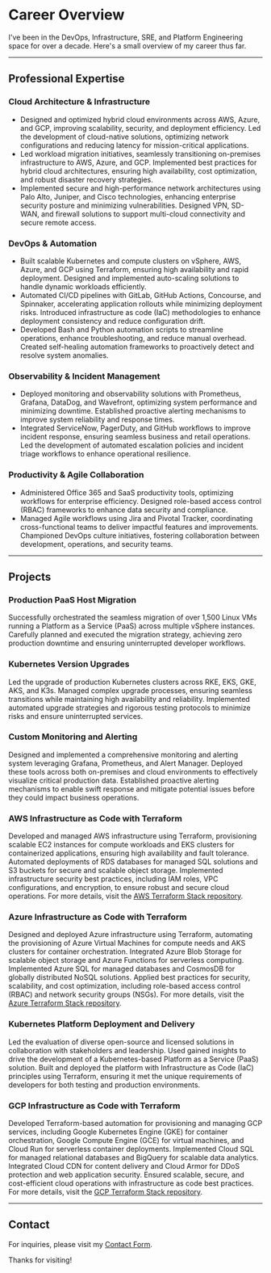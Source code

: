 # Career Overview

I've been in the DevOps, Infrastructure, SRE, and Platform Engineering space for over a decade. Here's a small overview of my career thus far. 

---

## **Professional Expertise**  

### **Cloud Architecture & Infrastructure**  
- Designed and optimized hybrid cloud environments across AWS, Azure, and GCP, improving scalability, security, and deployment efficiency. Led the development of cloud-native solutions, optimizing network configurations and reducing latency for mission-critical applications.  
- Led workload migration initiatives, seamlessly transitioning on-premises infrastructure to AWS, Azure, and GCP. Implemented best practices for hybrid cloud architectures, ensuring high availability, cost optimization, and robust disaster recovery strategies.  
- Implemented secure and high-performance network architectures using Palo Alto, Juniper, and Cisco technologies, enhancing enterprise security posture and minimizing vulnerabilities. Designed VPN, SD-WAN, and firewall solutions to support multi-cloud connectivity and secure remote access.  

### **DevOps & Automation**  
- Built scalable Kubernetes and compute clusters on vSphere, AWS, Azure, and GCP using Terraform, ensuring high availability and rapid deployment. Designed and implemented auto-scaling solutions to handle dynamic workloads efficiently.  
- Automated CI/CD pipelines with GitLab, GitHub Actions, Concourse, and Spinnaker, accelerating application rollouts while minimizing deployment risks. Introduced infrastructure as code (IaC) methodologies to enhance deployment consistency and reduce configuration drift.  
- Developed Bash and Python automation scripts to streamline operations, enhance troubleshooting, and reduce manual overhead. Created self-healing automation frameworks to proactively detect and resolve system anomalies.  

### **Observability & Incident Management**  
- Deployed monitoring and observability solutions with Prometheus, Grafana, DataDog, and Wavefront, optimizing system performance and minimizing downtime. Established proactive alerting mechanisms to improve system reliability and response times.  
- Integrated ServiceNow, PagerDuty, and GitHub workflows to improve incident response, ensuring seamless business and retail operations. Led the development of automated escalation policies and incident triage workflows to enhance operational resilience.  

### **Productivity & Agile Collaboration**  
- Administered Office 365 and SaaS productivity tools, optimizing workflows for enterprise efficiency. Designed role-based access control (RBAC) frameworks to enhance data security and compliance.  
- Managed Agile workflows using Jira and Pivotal Tracker, coordinating cross-functional teams to deliver impactful features and improvements. Championed DevOps culture initiatives, fostering collaboration between development, operations, and security teams.  

---

## **Projects**  

### **Production PaaS Host Migration**  
Successfully orchestrated the seamless migration of over 1,500 Linux VMs running a Platform as a Service (PaaS) across multiple vSphere instances. Carefully planned and executed the migration strategy, achieving zero production downtime and ensuring uninterrupted developer workflows.  

### **Kubernetes Version Upgrades**  
Led the upgrade of production Kubernetes clusters across RKE, EKS, GKE, AKS, and K3s. Managed complex upgrade processes, ensuring seamless transitions while maintaining high availability and reliability. Implemented automated upgrade strategies and rigorous testing protocols to minimize risks and ensure uninterrupted services.  

### **Custom Monitoring and Alerting**  
Designed and implemented a comprehensive monitoring and alerting system leveraging Grafana, Prometheus, and Alert Manager. Deployed these tools across both on-premises and cloud environments to effectively visualize critical production data. Established proactive alerting mechanisms to enable swift response and mitigate potential issues before they could impact business operations.  

### **AWS Infrastructure as Code with Terraform**  
Developed and managed AWS infrastructure using Terraform, provisioning scalable EC2 instances for compute workloads and EKS clusters for containerized applications, ensuring high availability and fault tolerance. Automated deployments of RDS databases for managed SQL solutions and S3 buckets for secure and scalable object storage. Implemented infrastructure security best practices, including IAM roles, VPC configurations, and encryption, to ensure robust and secure cloud operations.
For more details, visit the [AWS Terraform Stack repository](https://github.com/DiomedesAuRaa/aws-terraform-stack/tree/main).  

### **Azure Infrastructure as Code with Terraform**  
Designed and deployed Azure infrastructure using Terraform, automating the provisioning of Azure Virtual Machines for compute needs and AKS clusters for container orchestration. Integrated Azure Blob Storage for scalable object storage and Azure Functions for serverless computing. Implemented Azure SQL for managed databases and CosmosDB for globally distributed NoSQL solutions. Applied best practices for security, scalability, and cost optimization, including role-based access control (RBAC) and network security groups (NSGs).
For more details, visit the [Azure Terraform Stack repository](https://github.com/DiomedesAuRaa/azure-terraform-stack).

### **Kubernetes Platform Deployment and Delivery**  
Led the evaluation of diverse open-source and licensed solutions in collaboration with stakeholders and leadership. Used gained insights to drive the development of a Kubernetes-based Platform as a Service (PaaS) solution. Built and deployed the platform with Infrastructure as Code (IaC) principles using Terraform, ensuring it met the unique requirements of developers for both testing and production environments.  

### **GCP Infrastructure as Code with Terraform**  
Developed Terraform-based automation for provisioning and managing GCP services, including Google Kubernetes Engine (GKE) for container orchestration, Google Compute Engine (GCE) for virtual machines, and Cloud Run for serverless container deployments. Implemented Cloud SQL for managed relational databases and BigQuery for scalable data analytics. Integrated Cloud CDN for content delivery and Cloud Armor for DDoS protection and web application security. Ensured scalable, secure, and cost-efficient cloud operations with infrastructure as code best practices. 
For more details, visit the [GCP Terraform Stack repository](https://github.com/DiomedesAuRaa/gcp-terraform-stack).  


---
## **Contact**  
For inquiries, please visit my [Contact Form](https://diomedesauraa.github.io/portfolio/contact).  

Thanks for visiting!
